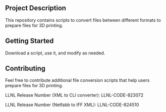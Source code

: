 ## Project Description
This repository contains scripts to convert files between different formats to prepare files for 3D printing.

## Getting Started
Download a script, use it, and modify as needed.

## Contributing
Feel free to contribute additional file conversion scripts that help users prepare files for 3D printing.



LLNL Release Number (XML to CLI converter): LLNL-CODE-823072

LLNL Release Number (Netfabb to IFF XML): LLNL-CODE-824510



